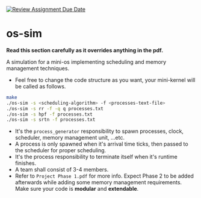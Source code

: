 [![Review Assignment Due Date](https://classroom.github.com/assets/deadline-readme-button-22041afd0340ce965d47ae6ef1cefeee28c7c493a6346c4f15d667ab976d596c.svg)](https://classroom.github.com/a/yv2k05Qr)

# os-sim

**Read this section carefully as it overrides anything in the pdf.**

A simulation for a mini-os implementing scheduling and memory management techniques.

- Feel free to change the code structure as you want, your mini-kernel will be called as follows.

```bash
make
./os-sim -s <scheduling-algorithm> -f <processes-text-file>
./os-sim -s rr -f -q q processes.txt
./os-sim -s hpf -f processes.txt
./os-sim -s srtn -f processes.txt
```

- It's the `process_generator` responsibility to spawn processes, clock, scheduler, memory management unit, ...etc.
- A process is only spawned when it's arrival time ticks, then passed to the scheduler for proper scheduling.
- It's the process responsibility to terminate itself when it's runtime finishes.
- A team shall consist of 3-4 members.
- Refer to `Project Phase 1.pdf` for more info. Expect Phase 2 to be added afterwards while adding some memory management requirements. Make sure your code is **modular** and **extendable**.
